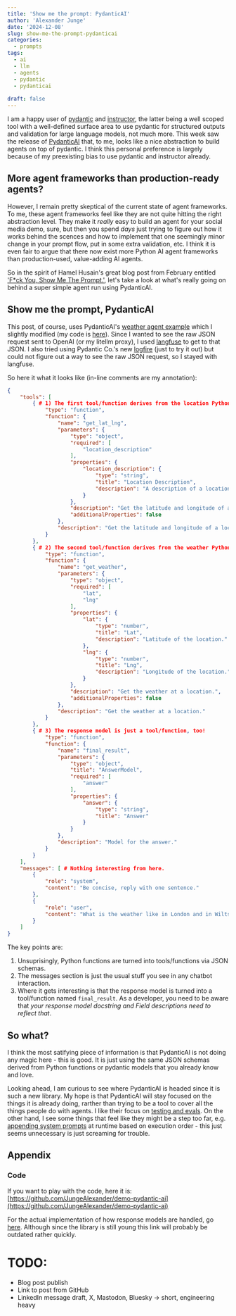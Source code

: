 ```yaml
---
title: 'Show me the prompt: PydanticAI'
author: 'Alexander Junge'
date: '2024-12-08'
slug: show-me-the-prompt-pydanticai
categories:
  - prompts
tags:
  - ai
  - llm
  - agents
  - pydantic
  - pydanticai
  
draft: false
---
```


I am a happy user of [pydantic](https://github.com/pydantic/pydantic) and [instructor](https://useinstructor.com),
the latter being a well scoped tool with a well-defined surface area to use pydantic for structured outputs and validation for large language models, not much more.
This week saw the release of [PydanticAI](https://ai.pydantic.dev) that, to me, looks like a nice abstraction to build agents on top of pydantic.
I think this personal preference is largely because of my preexisting bias to use pydantic and instructor already.

## More agent frameworks than production-ready agents?

However, I remain pretty skeptical of the current state of agent frameworks.
To me, these agent frameworks feel like they are not quite hitting the right abstraction level.
They make it *really* easy to build an agent for your social media demo, sure,
but then you spend *days* just trying to figure out how it works behind the scences and how to implement that one
seemingly minor change in your prompt flow, put in some extra validation, etc.
I think it is even fair to argue that there now exist more Python AI agent frameworks than production-used, value-adding AI agents.

So in the spirit of Hamel Husain's great blog post from February entitled ['F*ck You, Show Me The Prompt.'](https://hamel.dev/blog/posts/prompt/),
let's take a look at what's really going on behind a super simple agent run using PydanticAI.

## Show me the prompt, PydanticAI

This post, of course, uses PydanticAI's [weather agent example](https://ai.pydantic.dev/examples/weather-agent/)
which I slightly modified (my code is [here](https://github.com/JungeAlexander/demo-pydantic-ai/blob/main/examples/weather_agent.py)).
Since I wanted to see the raw JSON request sent to OpenAI (or my litellm proxy),
I used [langfuse](https://langfuse.com) to get to that JSON.
I also tried using Pydantic Co.'s new [logfire](https://pydantic.dev/logfire) (just to try it out)
but could not figure out a way to see the raw JSON request, so I stayed with langfuse.

So here it what it looks like (in-line comments are my annotation):

```json
{
    "tools": [
        { # 1) The first tool/function derives from the location Python function
            "type": "function",
            "function": {
                "name": "get_lat_lng",
                "parameters": {
                    "type": "object",
                    "required": [
                        "location_description"
                    ],
                    "properties": {
                        "location_description": {
                            "type": "string",
                            "title": "Location Description",
                            "description": "A description of a location."
                        }
                    },
                    "description": "Get the latitude and longitude of a location.",
                    "additionalProperties": false
                },
                "description": "Get the latitude and longitude of a location."
            }
        },
        { # 2) The second tool/function derives from the weather Python function
            "type": "function",
            "function": {
                "name": "get_weather",
                "parameters": {
                    "type": "object",
                    "required": [
                        "lat",
                        "lng"
                    ],
                    "properties": {
                        "lat": {
                            "type": "number",
                            "title": "Lat",
                            "description": "Latitude of the location."
                        },
                        "lng": {
                            "type": "number",
                            "title": "Lng",
                            "description": "Longitude of the location."
                        }
                    },
                    "description": "Get the weather at a location.",
                    "additionalProperties": false
                },
                "description": "Get the weather at a location."
            }
        },
        { # 3) The response model is just a tool/function, too!
            "type": "function",
            "function": {
                "name": "final_result",
                "parameters": {
                    "type": "object",
                    "title": "AnswerModel",
                    "required": [
                        "answer"
                    ],
                    "properties": {
                        "answer": {
                            "type": "string",
                            "title": "Answer"
                        }
                    }
                },
                "description": "Model for the answer."
            }
        }
    ],
    "messages": [ # Nothing interesting from here.
        {
            "role": "system",
            "content": "Be concise, reply with one sentence."
        },
        {
            "role": "user",
            "content": "What is the weather like in London and in Wiltshire?"
        }
    ]
}
```

The key points are:

1. Unsuprisingly, Python functions are turned into tools/functions via JSON schemas.
2. The messages section is just the usual stuff you see in any chatbot interaction.
3. Where it gets interesting is that the response model is turned into a tool/function named `final_result`.
   As a developer, you need to be aware that *your response model docstring and Field descriptions need to reflect that*.

## So what?

I think the most satifying piece of information is that PydanticAI is not doing any magic here - this is good.
It is just using the same JSON schemas derived from Python functions or pydantic models that you already know and love.

Looking ahead, I am curious to see where PydanticAI is headed since it is such a new library.
My hope is that PydanticAI will stay focused on the things it is already doing, rarther than trying to be a tool to cover all the things people do with agents.
I like their focus on [testing and evals](https://ai.pydantic.dev/testing-evals/).
On the other hand, I see some things that feel like they might be a step too far, e.g. [appending system prompts](https://ai.pydantic.dev/agents/#system-prompts) at runtime based on execution order - this just seems unnecessary is just screaming for trouble.

## Appendix

### Code

If you want to play with the code, here it is:
[https://github.com/JungeAlexander/demo-pydantic-ai](https://github.com/JungeAlexander/demo-pydantic-ai)

For the actual implementation of how response models are handled,
go [here](https://github.com/pydantic/pydantic-ai/blob/13b9382b388bc717757b5597556f92fd6072ab4b/pydantic_ai_slim/pydantic_ai/agent.py#L129).
Although since the library is still young this link will probably be outdated rather quickly.

# TODO:

- Blog post publish
- Link to post from GitHub
- LinkedIn message draft, X, Mastodon, Bluesky -> short, engineering heavy